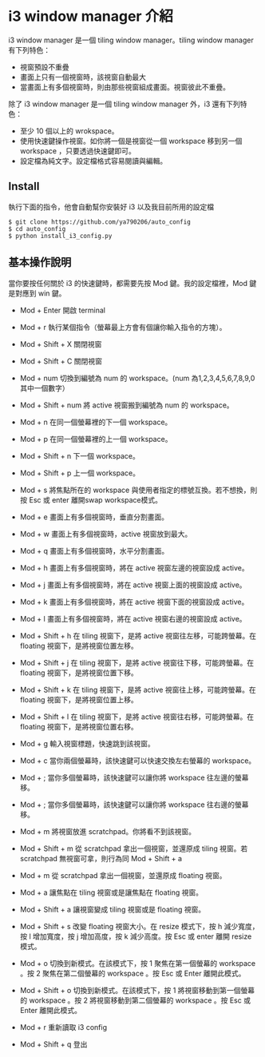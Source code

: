 i3 window manager 介紹
====================

i3 window manager 是一個 tiling window manager。tiling window manager 有下列特色：

* 視窗預設不重疊
* 畫面上只有一個視窗時，該視窗自動最大
* 當畫面上有多個視窗時，則由那些視窗組成畫面。視窗彼此不重疊。

除了 i3 window manager 是一個 tiling window manager 外，i3 還有下列特色：

* 至少 10 個以上的 wrokspace。
* 使用快速鍵操作視窗。如你將一個是視窗從一個 workspace 移到另一個 workspace ，只要透過快速鍵即可。
* 設定檔為純文字。設定檔格式容易閱讀與編輯。


Install
-------

執行下面的指令，他會自動幫你安裝好 i3 以及我目前所用的設定檔

    $ git clone https://github.com/ya790206/auto_config
    $ cd auto_config
    $ python install_i3_config.py


基本操作說明 
-----------

當你要按任何關於 i3 的快速鍵時，都需要先按 Mod 鍵。我的設定檔裡，Mod 鍵是對應到 win 鍵。

* Mod + Enter 開啟 terminal
* Mod + r 執行某個指令（螢幕最上方會有個讓你輸入指令的方塊）。
* Mod + Shift + X 關閉視窗
* Mod + Shift + C 關閉視窗
* Mod + num 切換到編號為 num 的 workspace。(num 為1,2,3,4,5,6,7,8,9,0 其中一個數字）
* Mod + Shift + num 將 active 視窗搬到編號為 num 的 workspace。
* Mod + n 在同一個螢幕裡的下一個 workspace。
* Mod + p 在同一個螢幕裡的上一個 workspace。
* Mod + Shift + n 下一個 workspace。
* Mod + Shift + p 上一個 workspace。
* Mod + s 將焦點所在的 workspace 與使用者指定的標號互換。若不想換，則按 Esc 或 enter 離開swap workspace模式。

* Mod + e 畫面上有多個視窗時，垂直分割畫面。
* Mod + w 畫面上有多個視窗時，active 視窗放到最大。
* Mod + q 畫面上有多個視窗時，水平分割畫面。

* Mod + h 畫面上有多個視窗時，將在 active 視窗左邊的視窗設成 active。
* Mod + j 畫面上有多個視窗時，將在 active 視窗上面的視窗設成 active。
* Mod + k 畫面上有多個視窗時，將在 active 視窗下面的視窗設成 active。
* Mod + l 畫面上有多個視窗時，將在 active 視窗右邊的視窗設成 active。

* Mod + Shift + h 在 tiling 視窗下，是將 active 視窗往左移，可能跨螢幕。在 floating 視窗下，是將視窗位置左移。
* Mod + Shift + j 在 tiling 視窗下，是將 active 視窗往下移，可能跨螢幕。在 floating 視窗下，是將視窗位置下移。
* Mod + Shift + k 在 tiling 視窗下，是將 active 視窗往上移，可能跨螢幕。在 floating 視窗下，是將視窗位置上移。
* Mod + Shift + l 在 tiling 視窗下，是將 active 視窗往右移，可能跨螢幕。在 floating 視窗下，是將視窗位置右移。

* Mod + g 輸入視窗標題，快速跳到該視窗。

* Mod + c 當你兩個螢幕時，該快速鍵可以快速交換左右螢幕的 workspace。
* Mod + ; 當你多個螢幕時，該快速鍵可以讓你將 workspace 往左邊的螢幕移。
* Mod + ; 當你多個螢幕時，該快速鍵可以讓你將 workspace 往右邊的螢幕移。

* Mod + m 將視窗放進 scratchpad。你將看不到該視窗。
* Mod + Shift + m 從 scratchpad 拿出一個視窗，並還原成 tiling 視窗。若 scratchpad 無視窗可拿，則行為同 Mod + Shift + a
* Mod + m 從 scratchpad 拿出一個視窗，並還原成 floating 視窗。
* Mod + a 讓焦點在 tiling 視窗或是讓焦點在 floating 視窗。
* Mod + Shift + a 讓視窗變成 tiling 視窗或是 floating 視窗。

* Mod + Shift + s 改變 floating 視窗大小。在 resize 模式下，按 h 減少寬度，按 l 增加寬度，按 j 增加高度，按 k 減少高度。按 Esc 或 enter 離開 resize 模式。

* Mod + o 切換到新模式。在該模式下，按 1 聚焦在第一個螢幕的 workspace 。按 2 聚焦在第二個螢幕的 workspace 。按 Esc 或 Enter 離開此模式。

* Mod + Shift + o 切換到新模式。在該模式下，按 1 將視窗移動到第一個螢幕的 workspace 。按 2 將視窗移動到第二個螢幕的 workspace 。按 Esc 或 Enter 離開此模式。

* Mod + r 重新讀取 i3 config
* Mod + Shift + q 登出
